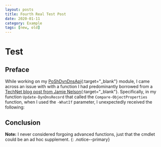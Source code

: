 ```yaml
---
layout: posts
title: Fourth Real Test Post
date: 2020-01-11
category: Example
tags: [new, old]
---
```


# Test

## Preface

While working on my [PoShDynDnsApi](https://github.com/thedavecarroll/PoShDynDnsApi){:target="_blank"} module, I came across an issue with
with a function I had predominantly borrowed from a [TechNet blog post from Jamie Nelson](https://blogs.technet.microsoft.com/janesays/2017/04/25/compare-all-properties-of-two-objects-in-windows-powershell/){:target="_blank"}.
Specifically, in my function `Update-DynDnsRecord` that called the `Compare-ObjectProperties` function, when I used the
`-WhatIf` parameter, I unexpectedly received the following:

## Conclusion

**Note:** I never considered forgoing advanced functions, just that the cmdlet could be an ad hoc supplement.
{: .notice--primary}


